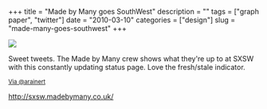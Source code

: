 +++
title = "Made by Many goes SouthWest"
description = ""
tags = ["graph paper", "twitter"]
date = "2010-03-10"
categories = ["design"]
slug = "made-many-goes-southwest"
+++


 

  <div id="screens-thumbs" class="clearfix">
    <div class="txt-center" id="design-submission"><a href="http://sxsw.madebymany.co.uk/"><img id='bluga-thumbnail-2329' class='bluga-thumbnail large' src='//media.konigi.com/bluga/
wt4b980571f2963_large.jpg'/></a></div>  
  </div>   
<p>Sweet tweets. The Made by Many crew shows what they're up to at SXSW with this constantly updating status page. Love the fresh/stale indicator.</p>

<p><small><a href="http://twitter.com/arainert/statuses/10288009009">Via @arainert</a></small></p>

<p><a href="http://sxsw.madebymany.co.uk/">http://sxsw.madebymany.co.uk/</a></p>




